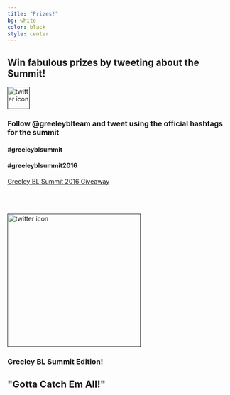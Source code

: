 ```yaml
---
title: "Prizes!"
bg: white
color: black
style: center
---
```


## Win fabulous prizes by tweeting about the Summit!

<a href="">
   <img src="https://cdn1.iconfinder.com/data/icons/logotypes/32/twitter-128.png" alt="twitter icon" style="width:50px;"/>
</a>

### Follow @greeleyblteam and tweet using the official hashtags for the summit

#### #greeleyblsummit

#### #greeleyblsummit2016

<a class="e-widget no-button" href="https://gleam.io/bYpF2/greeley-bl-summit-2016-giveaway" rel="nofollow">Greeley BL Summit 2016 Giveaway</a>
<script type="text/javascript" src="https://js.gleam.io/e.js" async="true"></script>


<br><br><br>
<a href="">
   <img src="http://www.pokemongo.com/static/assets/images/pokemon_go_logo.png" alt="twitter icon" style="width:300px;"/>
</a>

### Greeley BL Summit Edition!

## "Gotta Catch Em All!"

<div data-gallery-embed="tZs0h"></div>
